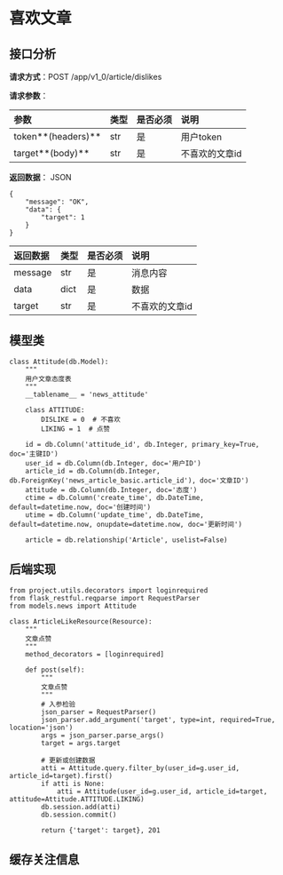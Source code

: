 # 喜欢文章

## 接口分析

**请求方式**：POST /app/v1\_0/article/dislikes

**请求参数**：

| 参数 | 类型 | 是否必须 | 说明 |
| :--- | :--- | :--- | :--- |
| token**\(headers\)** | str | 是 | 用户token |
| target**\(body\)** | str | 是 | 不喜欢的文章id |

**返回数据**： JSON

```
{
    "message": "OK",
    "data": {
        "target": 1
    }
}
```

| 返回数据 | 类型 | 是否必须 | 说明 |
| :--- | :--- | :--- | :--- |
| message | str | 是 | 消息内容 |
| data | dict | 是 | 数据 |
| target | str | 是 | 不喜欢的文章id |

## 模型类

```
class Attitude(db.Model):
    """
    用户文章态度表
    """
    __tablename__ = 'news_attitude'

    class ATTITUDE:
        DISLIKE = 0  # 不喜欢
        LIKING = 1  # 点赞

    id = db.Column('attitude_id', db.Integer, primary_key=True, doc='主键ID')
    user_id = db.Column(db.Integer, doc='用户ID')
    article_id = db.Column(db.Integer, db.ForeignKey('news_article_basic.article_id'), doc='文章ID')
    attitude = db.Column(db.Integer, doc='态度')
    ctime = db.Column('create_time', db.DateTime, default=datetime.now, doc='创建时间')
    utime = db.Column('update_time', db.DateTime, default=datetime.now, onupdate=datetime.now, doc='更新时间')

    article = db.relationship('Article', uselist=False)
```

## 后端实现

```
from project.utils.decorators import loginrequired
from flask_restful.reqparse import RequestParser
from models.news import Attitude

class ArticleLikeResource(Resource):
    """
    文章点赞
    """
    method_decorators = [loginrequired]

    def post(self):
        """
        文章点赞
        """
        # 入参检验
        json_parser = RequestParser()
        json_parser.add_argument('target', type=int, required=True, location='json')
        args = json_parser.parse_args()
        target = args.target

        # 更新或创建数据
        atti = Attitude.query.filter_by(user_id=g.user_id, article_id=target).first()
        if atti is None:
            atti = Attitude(user_id=g.user_id, article_id=target, attitude=Attitude.ATTITUDE.LIKING)
        db.session.add(atti)
        db.session.commit()

        return {'target': target}, 201
```

## 缓存关注信息



